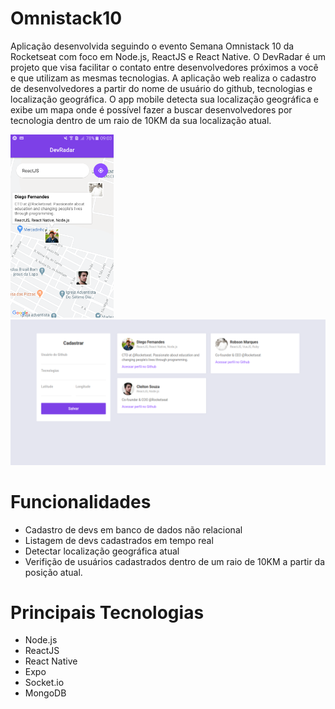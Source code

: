 # Omnistack10
 Aplicação desenvolvida seguindo o evento Semana Omnistack 10 da Rocketseat com foco em Node.js, ReactJS e React Native.
 O DevRadar é um projeto que visa facilitar o contato entre desenvolvedores próximos a você e que utilizam as mesmas tecnologias. A aplicação web realiza o cadastro de desenvolvedores a partir do nome de usuário do github, tecnologias e localização geográfica. O app mobile detecta sua localização geográfica e exibe um mapa onde é possível fazer a buscar desenvolvedores por tecnologia dentro de um raio de 10KM da sua localização atual.

<p align="center">
  <p><img src=".github/mobile.png" alt="Mobile" width="165" border="0">
  <img src=".github/web.png" alt="Web" width="700" border="0"></p>
</p>

# Funcionalidades
 - Cadastro de devs em banco de dados não relacional
 - Listagem de devs cadastrados em tempo real
 - Detectar localização geográfica atual
 - Verifição de usuários cadastrados dentro de um raio de 10KM a partir da posição atual.

# Principais Tecnologias
 - Node.js
 - ReactJS
 - React Native
 - Expo
 - Socket.io
 - MongoDB